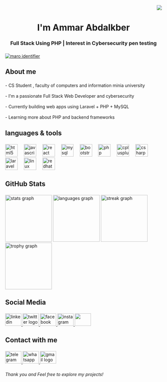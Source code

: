 <div align="right">
  <img src="https://visitor-badge.laobi.icu/badge?page_id=3mmar3bdalkber.3mmar3bdalkber&left_color=coral&right_color=brown&left_text=visitors"  />
</div>


###

<h1 align="center">I'm Ammar Abdalkber</h1>

###

<h3 align="center">Full Stack Using PHP | Interest in Cybersecurity pen testing</h3>

###
<a href="https://github.com/3mmar3bdalkber?tab=repositories"><img src="https://readme-typing-svg.demolab.com?font=Fira+Code&weight=500&size=26&duration=1000&pause=700&color=00AF11&multiline=true&repeat=false&width=600&height=100&lines=Welcome+to+my+GitHub+profile;you+can++check+my+repositories;Just+click+on..." alt="maro identifier" /></a>

###

<h2 align="left">About me</h2>

###

<p align="left">- CS Student , faculty of computers and information minia university <br><br>-  I'm a passionate Full Stack Web Developer and cybersecurity<br><br>-  Currently building web apps using Laravel + PHP + MySQL<br><br>-  Learning more about PHP and backend frameworks</p>

###

<h2 align="left">languages & tools</h2>

###

<div align="left">
  <img src="https://cdn.jsdelivr.net/gh/devicons/devicon/icons/html5/html5-original.svg" height="40" alt="html5 logo"  />
  <img width="12" />
  <img src="https://cdn.jsdelivr.net/gh/devicons/devicon/icons/javascript/javascript-original.svg" height="40" alt="javascript logo"  />
  <img width="12" />
  <img src="https://cdn.jsdelivr.net/gh/devicons/devicon/icons/react/react-original.svg" height="40" alt="react logo"  />
  <img width="12" />
  <img src="https://cdn.jsdelivr.net/gh/devicons/devicon/icons/mysql/mysql-original.svg" height="40" alt="mysql logo"  />
  <img width="12" />
  <img src="https://cdn.jsdelivr.net/gh/devicons/devicon/icons/bootstrap/bootstrap-original.svg" height="40" alt="bootstrap logo"  />
  <img width="12" />
  <img src="https://cdn.jsdelivr.net/gh/devicons/devicon/icons/php/php-original.svg" height="40" alt="php logo"  />
  <img width="12" />
  <img src="https://cdn.jsdelivr.net/gh/devicons/devicon/icons/cplusplus/cplusplus-original.svg" height="40" alt="cplusplus logo"  />
  <img width="12" />
  <img src="https://cdn.jsdelivr.net/gh/devicons/devicon/icons/csharp/csharp-original.svg" height="40" alt="csharp logo"  />
  <img width="12" />
  <img src="https://cdn.jsdelivr.net/gh/devicons/devicon/icons/laravel/laravel-original.svg" height="40" alt="laravel logo"  />
  <img width="12" />
  <img src="https://cdn.jsdelivr.net/gh/devicons/devicon/icons/linux/linux-original.svg" height="40" alt="linux logo"  />
  <img width="12" />
  <img src="https://cdn.jsdelivr.net/gh/devicons/devicon/icons/redhat/redhat-original.svg" height="40" alt="redhat logo"  />
</div>

###

<h2 align="left">GitHub Stats</h2>

###

<div align="left">
  <img src="https://github-readme-stats.vercel.app/api?username=3mmar3bdalkber&hide_title=false&hide_rank=false&show_icons=true&include_all_commits=true&count_private=true&disable_animations=false&theme=dracula&locale=en&hide_border=false&order=1" height="150" alt="stats graph"  />
  <img src="https://github-readme-stats.vercel.app/api/top-langs?username=3mmar3bdalkber&locale=en&hide_title=false&layout=compact&card_width=320&langs_count=5&theme=cobalt2&hide_border=false&order=2" height="150" alt="languages graph"  />
  <img src="https://streak-stats.demolab.com?user=3mmar3bdalkber&locale=en&mode=daily&theme=dracula&hide_border=false&border_radius=5&order=3" height="150" alt="streak graph"  />
  <img src="https://github-profile-trophy.vercel.app?username=3mmar3bdalkber&theme=dracula&column=-1&row=1&margin-w=8&margin-h=8&no-bg=false&no-frame=false&order=4" height="150" alt="trophy graph"  />
</div>

###

<h2 align="left">Social Media</h2>

###

<div align="left">
  <a href="https://www.linkedin.com/in/ammarabdalkber" target="_blank">
    <img src="https://raw.githubusercontent.com/maurodesouza/profile-readme-generator/master/src/assets/icons/social/linkedin/default.svg" width="52" height="40" alt="linkedin logo"  />
  </a>
  <a href="https://x.com/3mmar_3bdulkber" target="_blank">
    <img src="https://raw.githubusercontent.com/maurodesouza/profile-readme-generator/master/src/assets/icons/social/twitter/default.svg" width="52" height="40" alt="twitter logo"  />
  </a>
  <a href="https://www.facebook.com/profile.php?id=100057312282337" target="_blank">
    <img src="https://raw.githubusercontent.com/maurodesouza/profile-readme-generator/master/src/assets/icons/social/facebook/default.svg" width="52" height="40" alt="facebook logo"  />
  </a>
  <a href="https://www.instagram.com/ammar_abdalkber/" target="_blank">
    <img src="https://raw.githubusercontent.com/maurodesouza/profile-readme-generator/master/src/assets/icons/social/instagram/default.svg" width="52" height="40" alt="instagram logo"  />
  </a>
    <a href="https://codeforces.com/profile/Ammar_FCI_Leader"> <!-- Codeforces Profile -->
    <img src="https://cdn.iconscout.com/icon/free/png-256/free-code-forces-logo-icon-download-in-svg-png-gif-file-formats--technology-social-media-vol-2-pack-logos-icons-3029920.png" width="52" height="40"/>
    </a>
</div>

###

<h2 align="left">Contact with me</h2>

###

<div align="left">
  <a href="t.me/Ammar_Abdulkber" target="_blank">
  <img src="https://raw.githubusercontent.com/maurodesouza/profile-readme-generator/master/src/assets/icons/social/telegram/default.svg" width="52" height="40" alt="telegram logo"  />
  </a>
  <a href="https://wa.me/201208486015" target="_blank">
    <img src="https://raw.githubusercontent.com/maurodesouza/profile-readme-generator/master/src/assets/icons/social/whatsapp/default.svg" width="52" height="40" alt="whatsapp logo"  />
  </a>
  <a href="mailto:1234amarabdalkber@gmail.com" target="_blank">
    <img src="https://raw.githubusercontent.com/maurodesouza/profile-readme-generator/master/src/assets/icons/social/gmail/default.svg" width="52" height="40" alt="gmail logo"  />
  </a>
</div>

###
_Thank you and Feel free to explore my projects!_
